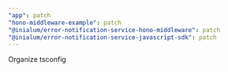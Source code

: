 ```yaml
---
"app": patch
"hono-middleware-example": patch
"@inialum/error-notification-service-hono-middleware": patch
"@inialum/error-notification-service-javascript-sdk": patch
---
```


Organize tsconfig
